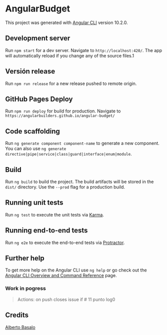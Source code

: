 # AngularBudget

This project was generated with [Angular CLI](https://github.com/angular/angular-cli) version 10.2.0.

## Development server

Run `npm start` for a dev server. Navigate to `http://localhost:420/`. The app will automatically reload if you change any of the source files.1

## Versión release

Run `npm run release` for a new release pushed to remote origin.

## GitHub Pages Deploy

Run `npm run deploy` for build for production. Navigate to `https://angularbuilders.github.io/angular-budget/`

## Code scaffolding

Run `ng generate component component-name` to generate a new component. You can also use `ng generate directive|pipe|service|class|guard|interface|enum|module`.

## Build

Run `ng build` to build the project. The build artifacts will be stored in the `dist/` directory. Use the `--prod` flag for a production build.

## Running unit tests

Run `ng test` to execute the unit tests via [Karma](https://karma-runner.github.io).

## Running end-to-end tests

Run `ng e2e` to execute the end-to-end tests via [Protractor](http://www.protractortest.org/).

## Further help

To get more help on the Angular CLI use `ng help` or go check out the [Angular CLI Overview and Command Reference](https://angular.io/cli) page.

### Work in pogress 

> Actions: on push closes issue if # 11 punto
log0

## Credits

[Alberto Basalo](https://twitter.com/albertobasalo)
